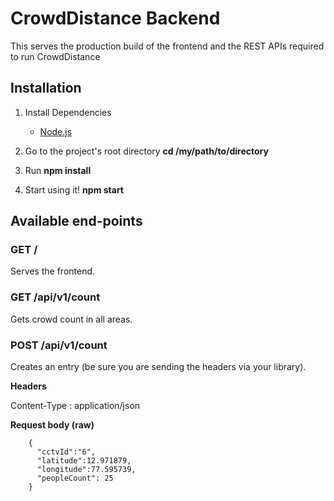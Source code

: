 # CrowdDistance Backend

This serves the production build of the frontend and the REST APIs required to run CrowdDistance


## Installation

1.  Install Dependencies

    * [Node.js](https://nodejs.org/en/)

3.  Go to the project's root directory **cd /my/path/to/directory**
4.  Run **npm install**
5.  Start using it! **npm start**

## Available end-points

### GET /

Serves the frontend.

### GET /api/v1/count

Gets crowd count in all areas.

### POST /api/v1/count

Creates an entry (be sure you are sending the headers via your library).

**Headers**

Content-Type : application/json

**Request body (raw)**

```
    {
      "cctvId":"6",
      "latitude":12.971879,
      "longitude":77.595739,
      "peopleCount": 25
    }
```

